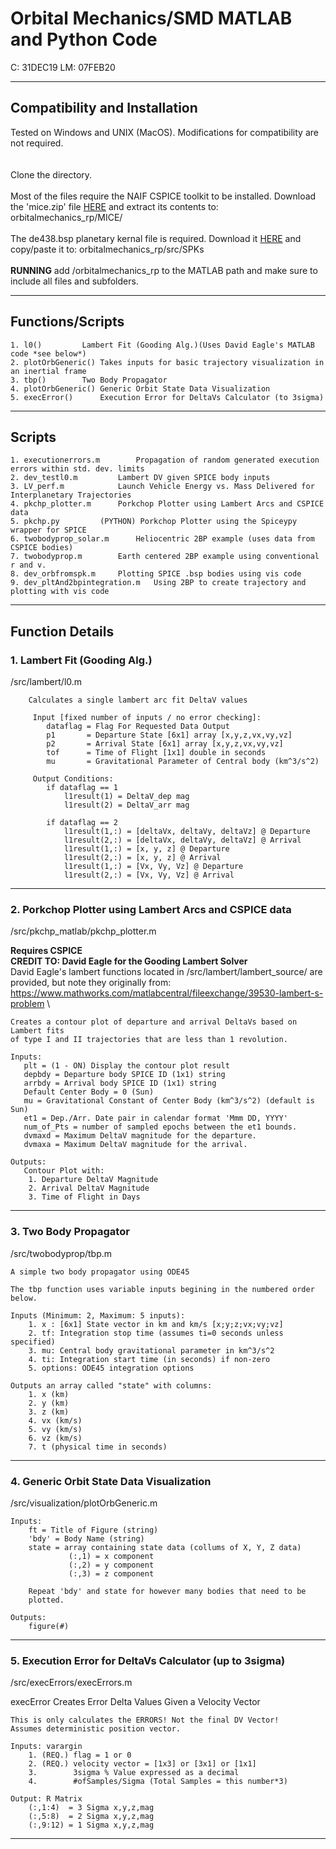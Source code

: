 # Orbital Mechanics/SMD MATLAB and Python Code
C: 31DEC19 LM: 07FEB20
_______________________________________________________________________________________
## Compatibility and Installation
Tested on Windows and UNIX (MacOS). Modifications for compatibility are not required. \
\
\
Clone the directory. \
\
Most of the files require the NAIF CSPICE toolkit to be installed. Download the 'mice.zip' file [HERE](https://naif.jpl.nasa.gov/naif/toolkit_MATLAB.html) and extract its contents to: orbitalmechanics_rp/MICE/ \
\
The de438.bsp planetary kernal file is required. Download it [HERE](https://naif.jpl.nasa.gov/pub/naif/generic_kernels/spk/planets/) and copy/paste it to: orbitalmechanics_rp/src/SPKs \
\
**RUNNING** add <yourpath>/orbitalmechanics_rp to the MATLAB path and make sure to include all files and subfolders.


_______________________________________________________________________________________
## Functions/Scripts
	1. l0() 		Lambert Fit (Gooding Alg.)(Uses David Eagle's MATLAB code *see below*)
	2. plotOrbGeneric()	Takes inputs for basic trajectory visualization in an inertial frame
	3. tbp()		Two Body Propagator
	4. plotOrbGeneric()	Generic Orbit State Data Visualization
	5. execError()		Execution Error for DeltaVs Calculator (to 3sigma)
	
_______________________________________________________________________________________
## Scripts
	1. executionerrors.m		Propagation of random generated execution errors within std. dev. limits
	2. dev_testl0.m			Lambert DV given SPICE body inputs
	3. LV_perf.m			Launch Vehicle Energy vs. Mass Delivered for Interplanetary Trajectories
	4. pkchp_plotter.m		Porkchop Plotter using Lambert Arcs and CSPICE data
	5. pkchp.py			(PYTHON) Porkchop Plotter using the Spiceypy wrapper for SPICE
	6. twobodyprop_solar.m		Heliocentric 2BP example (uses data from CSPICE bodies)
	7. twobodyprop.m		Earth centered 2BP example using conventional r and v.
	8. dev_orbfromspk.m		Plotting SPICE .bsp bodies using vis code
	9. dev_pltAnd2bpintegration.m	Using 2BP to create trajectory and plotting with vis code
_______________________________________________________________________________________
## Function Details

### 1. Lambert Fit (Gooding Alg.)
/src/lambert/l0.m

        Calculates a single lambert arc fit DeltaV values
 
         Input [fixed number of inputs / no error checking]:
            dataflag = Flag For Requested Data Output
            p1       = Departure State [6x1] array [x,y,z,vx,vy,vz]
            p2       = Arrival State [6x1] array [x,y,z,vx,vy,vz]
            tof      = Time of Flight [1x1] double in seconds
            mu       = Gravitational Parameter of Central body (km^3/s^2)
 
         Output Conditions:
            if dataflag == 1
                l1result(1) = DeltaV_dep mag   
                l1result(2) = DeltaV_arr mag
 
            if dataflag == 2
                l1result(1,:) = [deltaVx, deltaVy, deltaVz] @ Departure
                l1result(2,:) = [deltaVx, deltaVy, deltaVz] @ Arrival
                l1result(1,:) = [x, y, z] @ Departure
                l1result(2,:) = [x, y, z] @ Arrival
                l1result(1,:) = [Vx, Vy, Vz] @ Departure
                l1result(2,:) = [Vx, Vy, Vz] @ Arrival
- - - - - - - - - - - - - - - - - - - - - - - - - - - - - - - - - - - - - - - - - - - - 

### 2. Porkchop Plotter using Lambert Arcs and CSPICE data
/src/pkchp_matlab/pkchp_plotter.m

**Requires CSPICE** \
**CREDIT TO: David Eagle for the Gooding Lambert Solver** \
David Eagle's lambert functions located in /src/lambert/lambert_source/ are provided, but note they originally from: \
https://www.mathworks.com/matlabcentral/fileexchange/39530-lambert-s-problem \


	Creates a contour plot of departure and arrival DeltaVs based on Lambert fits
	of type I and II trajectories that are less than 1 revolution. 
 
	Inputs: 
	   plt = (1 - ON) Display the contour plot result 
	   depbdy = Departure body SPICE ID (1x1) string 
	   arrbdy = Arrival body SPICE ID (1x1) string 
	   Default Center Body = 0 (Sun) 
	   mu = Gravitational Constant of Center Body (km^3/s^2) (default is Sun) 
	   et1 = Dep./Arr. Date pair in calendar format 'Mmm DD, YYYY' 
	   num_of_Pts = number of sampled epochs between the et1 bounds. 
	   dvmaxd = Maximum DeltaV magnitude for the departure. 
	   dvmaxa = Maximum DeltaV magnitude for the arrival. 

	Outputs: 
	   Contour Plot with:
		1. Departure DeltaV Magnitude 
		2. Arrival DeltaV Magnitude 
		3. Time of Flight in Days 
- - - - - - - - - - - - - - - - - - - - - - - - - - - - - - - - - - - - - - - - - - - - 

### 3. Two Body Propagator
/src/twobodyprop/tbp.m

    A simple two body propagator using ODE45
 
    The tbp function uses variable inputs begining in the numbered order
    below.
 
    Inputs (Minimum: 2, Maximum: 5 inputs):
        1. x : [6x1] State vector in km and km/s [x;y;z;vx;vy;vz]
        2. tf: Integration stop time (assumes ti=0 seconds unless specified)
        3. mu: Central body gravitational parameter in km^3/s^2
        4. ti: Integration start time (in seconds) if non-zero
        5. options: ODE45 integration options
        
    Outputs an array called "state" with columns:
        1. x (km)
        2. y (km)
        3. z (km)
        4. vx (km/s)
        5. vy (km/s)
        6. vz (km/s)
        7. t (physical time in seconds)
- - - - - - - - - - - - - - - - - - - - - - - - - - - - - - - - - - - - - - - - - - - - 

### 4. Generic Orbit State Data Visualization
/src/visualization/plotOrbGeneric.m

    Inputs:
        ft = Title of Figure (string)
        'bdy' = Body Name (string)
        state = array containing state data (collums of X, Y, Z data)
                 (:,1) = x component
                 (:,2) = y component
                 (:,3) = z component
 
        Repeat 'bdy' and state for however many bodies that need to be
        plotted.
        
    Outputs:
        figure(#)

- - - - - - - - - - - - - - - - - - - - - - - - - - - - - - - - - - - - - - - - - - - - 

### 5. Execution Error for DeltaVs Calculator (up to 3sigma)
/src/execErrors/execErrors.m

 execError Creates Error Delta Values Given a Velocity Vector
 
    This is only calculates the ERRORS! Not the final DV Vector!
    Assumes deterministic position vector.
 
    Inputs: varargin
        1. (REQ.) flag = 1 or 0
        2. (REQ.) velocity vector = [1x3] or [3x1] or [1x1]
        3.        3sigma % Value expressed as a decimal
        4.        #ofSamples/Sigma (Total Samples = this number*3)
 
    Output: R Matrix
        (:,1:4)  = 3 Sigma x,y,z,mag
        (:,5:8)  = 2 Sigma x,y,z,mag
        (:,9:12) = 1 Sigma x,y,z,mag
 
_______________________________________________________________________________________

